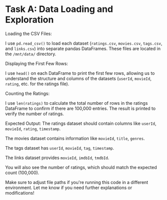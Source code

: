 # Task A: Data Loading and Exploration

Loading the CSV Files:

I use `pd.read_csv()` to load each dataset (`ratings.csv`, `movies.csv`, `tags.csv`, and `links.csv`) into separate pandas DataFrames.
These files are located in the `/mnt/data/` directory.

Displaying the First Few Rows:

I use `head()` on each DataFrame to print the first few rows, allowing us to understand the structure and columns of the datasets (`userId`, `movieId`, `rating`, etc. for the ratings file).

Counting the Ratings:

I use `len(ratings)` to calculate the total number of rows in the ratings DataFrame to confirm if there are 100,000 entries. The result is printed to verify the number of ratings.

Expected Output:
The ratings dataset should contain columns like `userId`, `movieId`, `rating`, `timestamp`.

The movies dataset contains information like `movieId`, `title`, `genres`.

The tags dataset has `userId`, `movieId`, `tag`, `timestamp`.

The links dataset provides `movieId`, `imdbId`, `tmdbId`.

You will also see the number of ratings, which should match the expected count (100,000).

Make sure to adjust file paths if you're running this code in a different environment. Let me know if you need further explanations or modifications!
